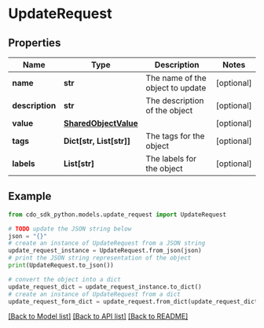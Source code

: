 # UpdateRequest


## Properties

Name | Type | Description | Notes
------------ | ------------- | ------------- | -------------
**name** | **str** | The name of the object to update | [optional] 
**description** | **str** | The description of the object | [optional] 
**value** | [**SharedObjectValue**](SharedObjectValue.md) |  | [optional] 
**tags** | **Dict[str, List[str]]** | The tags for the object | [optional] 
**labels** | **List[str]** | The labels for the object | [optional] 

## Example

```python
from cdo_sdk_python.models.update_request import UpdateRequest

# TODO update the JSON string below
json = "{}"
# create an instance of UpdateRequest from a JSON string
update_request_instance = UpdateRequest.from_json(json)
# print the JSON string representation of the object
print(UpdateRequest.to_json())

# convert the object into a dict
update_request_dict = update_request_instance.to_dict()
# create an instance of UpdateRequest from a dict
update_request_form_dict = update_request.from_dict(update_request_dict)
```
[[Back to Model list]](../README.md#documentation-for-models) [[Back to API list]](../README.md#documentation-for-api-endpoints) [[Back to README]](../README.md)



